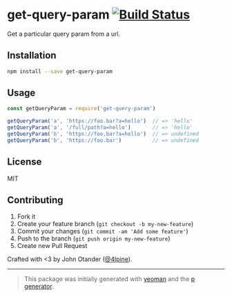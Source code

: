 # get-query-param [![Build Status](https://secure.travis-ci.org/johnotander/get-query-param.svg?branch=master)](https://travis-ci.org/johnotander/get-query-param)

Get a particular query param from a url.

## Installation

```bash
npm install --save get-query-param
```

## Usage

```javascript
const getQueryParam = require('get-query-param')

getQueryParam('a', 'https://foo.bar?a=hello')  // => 'hello'
getQueryParam('a', '/full/path?a=hello')       // => 'hello'
getQueryParam('b', 'https://foo.bar?a=hello')  // => undefined
getQueryParam('b', 'https://foo.bar')          // => undefined
```

## License

MIT

## Contributing

1. Fork it
2. Create your feature branch (`git checkout -b my-new-feature`)
3. Commit your changes (`git commit -am 'Add some feature'`)
4. Push to the branch (`git push origin my-new-feature`)
5. Create new Pull Request

Crafted with <3 by John Otander ([@4lpine](https://twitter.com/4lpine)).

***

> This package was initially generated with [yeoman](http://yeoman.io) and the [p generator](https://github.com/johnotander/generator-p.git).
